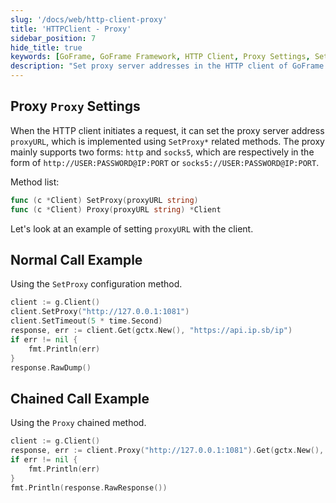 ```yaml
---
slug: '/docs/web/http-client-proxy'
title: 'HTTPClient - Proxy'
sidebar_position: 7
hide_title: true
keywords: [GoFrame, GoFrame Framework, HTTP Client, Proxy Settings, SetProxy, Proxy Method, HTTP Proxy, SOCKS5 Proxy, Chained Call, HTTP Request]
description: "Set proxy server addresses in the HTTP client of GoFrame framework, supporting both http and socks5 forms. Users can easily configure proxies through SetProxy and Proxy methods to access external resources, including examples of normal calls and chained calls, helping users quickly master the use of proxy functions."
---
```


## Proxy `Proxy` Settings

When the HTTP client initiates a request, it can set the proxy server address `proxyURL`, which is implemented using `SetProxy*` related methods. The proxy mainly supports two forms: `http` and `socks5`, which are respectively in the form of `http://USER:PASSWORD@IP:PORT` or `socks5://USER:PASSWORD@IP:PORT`.

Method list:

```go
func (c *Client) SetProxy(proxyURL string)
func (c *Client) Proxy(proxyURL string) *Client
```

Let's look at an example of setting `proxyURL` with the client.

## Normal Call Example

Using the `SetProxy` configuration method.

```go
client := g.Client()
client.SetProxy("http://127.0.0.1:1081")
client.SetTimeout(5 * time.Second)
response, err := client.Get(gctx.New(), "https://api.ip.sb/ip")
if err != nil {
    fmt.Println(err)
}
response.RawDump()
```

## Chained Call Example

Using the `Proxy` chained method.

```go
client := g.Client()
response, err := client.Proxy("http://127.0.0.1:1081").Get(gctx.New(), "https://api.ip.sb/ip")
if err != nil {
    fmt.Println(err)
}
fmt.Println(response.RawResponse())
```
